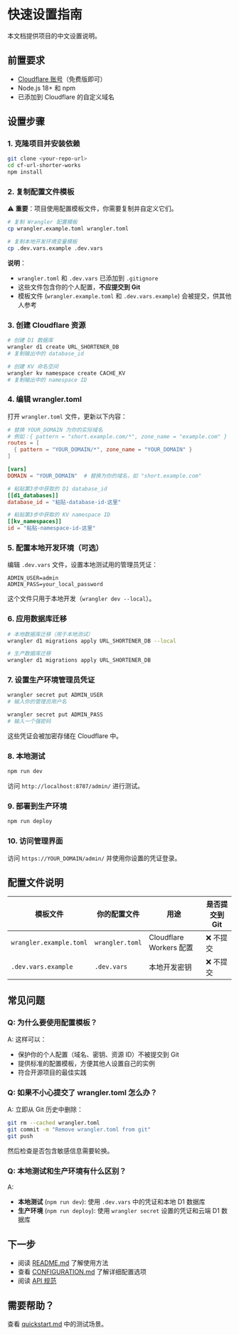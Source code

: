 # 快速设置指南

本文档提供项目的中文设置说明。

## 前置要求

- [Cloudflare 账号](https://dash.cloudflare.com/sign-up)（免费版即可）
- Node.js 18+ 和 npm
- 已添加到 Cloudflare 的自定义域名

## 设置步骤

### 1. 克隆项目并安装依赖

```bash
git clone <your-repo-url>
cd cf-url-shorter-works
npm install
```

### 2. 复制配置文件模板

⚠️ **重要**：项目使用配置模板文件，你需要复制并自定义它们。

```bash
# 复制 Wrangler 配置模板
cp wrangler.example.toml wrangler.toml

# 复制本地开发环境变量模板
cp .dev.vars.example .dev.vars
```

**说明**：
- `wrangler.toml` 和 `.dev.vars` 已添加到 `.gitignore`
- 这些文件包含你的个人配置，**不应提交到 Git**
- 模板文件 (`wrangler.example.toml` 和 `.dev.vars.example`) 会被提交，供其他人参考

### 3. 创建 Cloudflare 资源

```bash
# 创建 D1 数据库
wrangler d1 create URL_SHORTENER_DB
# 复制输出中的 database_id

# 创建 KV 命名空间
wrangler kv namespace create CACHE_KV
# 复制输出中的 namespace ID
```

### 4. 编辑 wrangler.toml

打开 `wrangler.toml` 文件，更新以下内容：

```toml
# 替换 YOUR_DOMAIN 为你的实际域名
# 例如：{ pattern = "short.example.com/*", zone_name = "example.com" }
routes = [
  { pattern = "YOUR_DOMAIN/*", zone_name = "YOUR_DOMAIN" }
]

[vars]
DOMAIN = "YOUR_DOMAIN"  # 替换为你的域名，如 "short.example.com"

# 粘贴第3步中获取的 D1 database_id
[[d1_databases]]
database_id = "粘贴-database-id-这里"

# 粘贴第3步中获取的 KV namespace ID
[[kv_namespaces]]
id = "粘贴-namespace-id-这里"
```

### 5. 配置本地开发环境（可选）

编辑 `.dev.vars` 文件，设置本地测试用的管理员凭证：

```
ADMIN_USER=admin
ADMIN_PASS=your_local_password
```

这个文件只用于本地开发（`wrangler dev --local`）。

### 6. 应用数据库迁移

```bash
# 本地数据库迁移（用于本地测试）
wrangler d1 migrations apply URL_SHORTENER_DB --local

# 生产数据库迁移
wrangler d1 migrations apply URL_SHORTENER_DB
```

### 7. 设置生产环境管理员凭证

```bash
wrangler secret put ADMIN_USER
# 输入你的管理员用户名

wrangler secret put ADMIN_PASS
# 输入一个强密码
```

这些凭证会被加密存储在 Cloudflare 中。

### 8. 本地测试

```bash
npm run dev
```

访问 `http://localhost:8787/admin/` 进行测试。

### 9. 部署到生产环境

```bash
npm run deploy
```

### 10. 访问管理界面

访问 `https://YOUR_DOMAIN/admin/` 并使用你设置的凭证登录。

## 配置文件说明

| 模板文件 | 你的配置文件 | 用途 | 是否提交到 Git |
|---------|------------|-----|--------------|
| `wrangler.example.toml` | `wrangler.toml` | Cloudflare Workers 配置 | ❌ 不提交 |
| `.dev.vars.example` | `.dev.vars` | 本地开发密钥 | ❌ 不提交 |

## 常见问题

### Q: 为什么要使用配置模板？

A: 这样可以：
- 保护你的个人配置（域名、密钥、资源 ID）不被提交到 Git
- 提供标准的配置模板，方便其他人设置自己的实例
- 符合开源项目的最佳实践

### Q: 如果不小心提交了 wrangler.toml 怎么办？

A: 立即从 Git 历史中删除：

```bash
git rm --cached wrangler.toml
git commit -m "Remove wrangler.toml from git"
git push
```

然后检查是否包含敏感信息需要轮换。

### Q: 本地测试和生产环境有什么区别？

A:
- **本地测试** (`npm run dev`): 使用 `.dev.vars` 中的凭证和本地 D1 数据库
- **生产环境** (`npm run deploy`): 使用 `wrangler secret` 设置的凭证和云端 D1 数据库

## 下一步

- 阅读 [README.md](./README.md) 了解使用方法
- 查看 [CONFIGURATION.md](./specs/001-cloudflare-workers-js/CONFIGURATION.md) 了解详细配置选项
- 阅读 [API 规范](./specs/001-cloudflare-workers-js/contracts/admin-api.yaml)

## 需要帮助？

查看 [quickstart.md](./specs/001-cloudflare-workers-js/quickstart.md) 中的测试场景。
